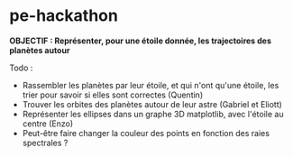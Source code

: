 # pe-hackathon


**OBJECTIF : Représenter, pour une étoile donnée, les trajectoires des planètes autour**

Todo : 
- Rassembler les planètes par leur étoile, et qui n'ont qu'une étoile, les trier pour savoir si elles sont correctes (Quentin)
- Trouver les orbites des planètes autour de leur astre (Gabriel et Eliott)
- Représenter les ellipses dans un graphe 3D matplotlib, avec l'étoile au centre (Enzo)
- Peut-être faire changer la couleur des points en fonction des raies spectrales ?

```python

```
